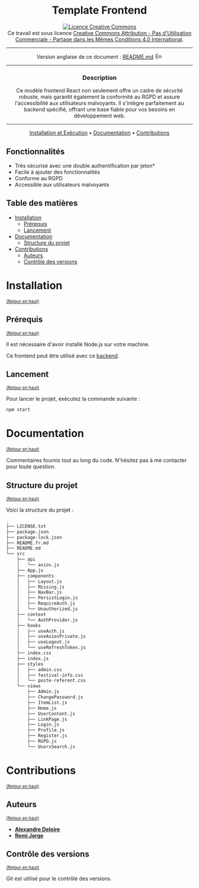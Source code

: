 <div align="center">

# Template Frontend

<a rel="license" href="http://creativecommons.org/licenses/by-nc-sa/4.0/"><img alt="Licence Creative Commons" style="border-width:0" src="https://i.creativecommons.org/l/by-nc-sa/4.0/88x31.png" /></a><br />Ce travail est sous licence <a rel="license" href="http://creativecommons.org/licenses/by-nc-sa/4.0/">Creative Commons Attribution - Pas d'Utilisation Commerciale - Partage dans les Mêmes Conditions 4.0 International</a>.

---

Version anglaise de ce document : [README.md](README.md)
<a href="README.md"><img src="https://upload.wikimedia.org/wikipedia/commons/thumb/8/83/Flag_of_the_United_Kingdom_%283-5%29.svg/1280px-Flag_of_the_United_Kingdom_%283-5%29.svg.png" width="20" height="15" alt="English version"></a>

---

### **Description**

Ce modèle frontend React non seulement offre un cadre de sécurité robuste, mais garantit également la conformité au RGPD et assure l'accessibilité aux utilisateurs malvoyants. Il s'intègre parfaitement au backend spécifié, offrant une base fiable pour vos besoins en développement web.

---

[Installation et Exécution](#installation) •
[Documentation](#documentation) •
[Contributions](#contributions)

</div>


## Fonctionnalités

- Très sécurisé avec une double authentification par jeton*
- Facile à ajouter des fonctionnalités
- Conforme au RGPD
- Accessible aux utilisateurs malvoyants


## Table des matières

- [Installation](#installation)
  - [Prérequis](#prérequis)
  - [Lancement](#lancement)
- [Documentation](#documentation)
  - [Structure du projet](#structure-du-projet)
- [Contributions](#contributions)
  - [Auteurs](#auteurs)
  - [Contrôle des versions](#contrôle-des-versions)

# Installation
<sup>[(Retour en haut)](#table-des-matières)</sup>

## Prérequis
<sup>[(Retour en haut)](#table-des-matières)</sup>

Il est nécessaire d'avoir installé Node.js sur votre machine.

Ce frontend peut être utilisé avec ce [backend](https://github.com/alexdeloire/backend_template).

## Lancement
<sup>[(Retour en haut)](#table-des-matières)</sup>

Pour lancer le projet, exécutez la commande suivante :

```bash
npm start
```

# Documentation
<sup>[(Retour en haut)](#table-des-matières)</sup>

Commentaires fournis tout au long du code. N'hésitez pas à me contacter pour toute question.

## Structure du projet
<sup>[(Retour en haut)](#table-des-matières)</sup>

Voici la structure du projet :

```bash
.
├── LICENSE.txt
├── package.json
├── package-lock.json
├── README.fr.md
├── README.md
└── src
    ├── api
    │   └── axios.js
    ├── App.js
    ├── components
    │   ├── Layout.js
    │   ├── Missing.js
    │   ├── NavBar.js
    │   ├── PersistLogin.js
    │   ├── RequireAuth.js
    │   └── Unauthorized.js
    ├── context
    │   └── AuthProvider.js
    ├── hooks
    │   ├── useAuth.js
    │   ├── useAxiosPrivate.js
    │   ├── useLogout.js
    │   └── useRefreshToken.js
    ├── index.css
    ├── index.js
    ├── styles
    │   ├── admin.css
    │   ├── festival-info.css
    │   └── poste-referent.css
    └── views
        ├── Admin.js
        ├── ChangePassword.js
        ├── ItemList.js
        ├── Home.js
        ├── UserContent.js
        ├── LinkPage.js
        ├── Login.js
        ├── Profile.js
        ├── Register.js
        ├── RGPD.js
        └── UsersSearch.js
```

# Contributions
<sup>[(Retour en haut)](#table-des-matières)</sup>

## Auteurs
<sup>[(Retour en haut)](#table-des-matières)</sup>

- [**Alexandre Deloire**](https://github.com/alexdeloire)
- [**Remi Jorge**](https://github.com/RemiJorge)

## Contrôle des versions
<sup>[(Retour en haut)](#table-des-matières)</sup>

Git est utilisé pour le contrôle des versions.
